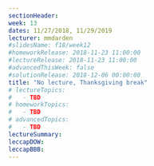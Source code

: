 ```yaml
---
sectionHeader:
week: 13
dates: 11/27/2018, 11/29/2019
lecturer: mmdarden
#slidesName: f18/week12
#homeworkRelease: 2018-11-23 11:00:00
#lectureRelease: 2018-11-23 11:00:00
#advancedThisWeek: false
#solutionRelease: 2018-12-06 00:00:00
title: "No lecture, Thanksgiving break"
# lectureTopics:
#   - TBD
# homeworkTopics:
#   - TBD
# advancedTopics:
#   - TBD
lectureSummary:
leccapDOW:
leccapBBB:
---
```

